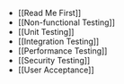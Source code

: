 - [[Read Me First]]
- [[Non-functional Testing]]
- [[Unit Testing]]
- [[Integration Testing]]
- [[Performance Testing]]
- [[Security Testing]]
- [[User Acceptance]]